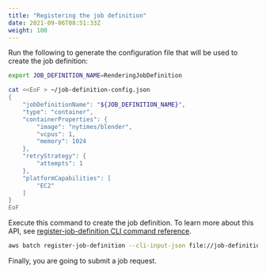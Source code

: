 ```yaml
---
title: "Registering the job definition"
date: 2021-09-06T08:51:33Z
weight: 100
---
```


Run the following to generate the configuration file that will be used to create the job definition:

```bash
export JOB_DEFINITION_NAME=RenderingJobDefinition

cat <<EoF > ~/job-definition-config.json
{
    "jobDefinitionName": "${JOB_DEFINITION_NAME}",
    "type": "container",
    "containerProperties": {
        "image": "nytimes/blender",
        "vcpus": 1,
        "memory": 1024
    },
    "retryStrategy": {
        "attempts": 1
    },
    "platformCapabilities": [
        "EC2"
    ]
}
EoF
```

Execute this command to create the job definition. To learn more about this API, see [register-job-definition CLI command reference](https://docs.aws.amazon.com/cli/latest/reference/batch/register-job-definition.html).

```bash
aws batch register-job-definition --cli-input-json file://job-definition-config.json
```

Finally, you are going to submit a job request.
